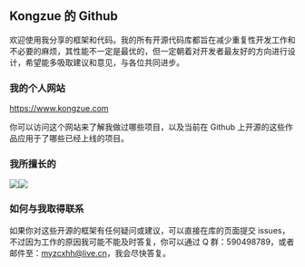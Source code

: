 ## Kongzue 的 Github

欢迎使用我分享的框架和代码。我的所有开源代码库都旨在减少重复性开发工作和不必要的麻烦，其性能不一定是最优的，但一定朝着对开发者最友好的方向进行设计，希望能多吸取建议和意见，与各位共同进步。

### 我的个人网站

https://www.kongzue.com

你可以访问这个网站来了解我做过哪些项目，以及当前在 Github 上开源的这些作品应用于了哪些已经上线的项目。

### 我所擅长的

<img src="https://img.shields.io/badge/Android-Programmer-green?style=flat&logo=appveyor" /><img src="https://img.shields.io/badge/UI-Designer-blue?style=flat&logo=appveyor" />

### 如何与我取得联系

如果你对这些开源的框架有任何疑问或建议，可以直接在库的页面提交 issues，不过因为工作的原因我可能不能及时答复，你可以通过 Q 群：590498789，或者邮件至：myzcxhh@live.cn，我会尽快答复。

